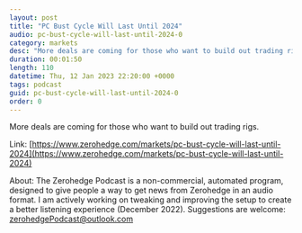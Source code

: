 ```yaml
---
layout: post
title: "PC Bust Cycle Will Last Until 2024"
audio: pc-bust-cycle-will-last-until-2024-0
category: markets
desc: "More deals are coming for those who want to build out trading rigs. "
duration: 00:01:50
length: 110
datetime: Thu, 12 Jan 2023 22:20:00 +0000
tags: podcast
guid: pc-bust-cycle-will-last-until-2024-0
order: 0
---
```

More deals are coming for those who want to build out trading rigs. 

Link: [https://www.zerohedge.com/markets/pc-bust-cycle-will-last-until-2024](https://www.zerohedge.com/markets/pc-bust-cycle-will-last-until-2024)

About: The Zerohedge Podcast is a non-commercial, automated program, designed to give people a way to get news from Zerohedge in an audio format.  I am actively working on tweaking and improving the setup to create a better listening experience (December 2022).  Suggestions are welcome: [zerohedgePodcast@outlook.com](mailto:zerohedgePodcast@outlook.com)